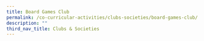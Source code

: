 ```yaml
---
title: Board Games Club
permalink: /co-curricular-activities/clubs-societies/board-games-club/
description: ""
third_nav_title: Clubs & Societies
---
```

